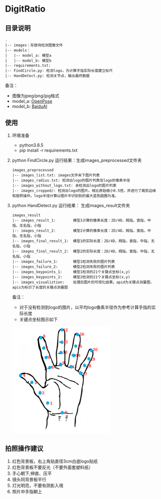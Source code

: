 # DigitRatio

## 目录说明

```shell
.
|-- images：存放待检测图像文件
|-- models：
|   |-- model_a: 模型a
|   |-- model_b: 模型b
|-- requirements.txt:
|-- FindCircle.py: 检测logo，为计算手指实际长度建立标尺
|-- HandDetect.py: 检测关节点，输出最终数据
```

备注：
* 图像为jpeg/png/jpg格式
* model_a: [OpenPose](https://github.com/CMU-Perceptual-Computing-Lab/openpose)
* model_b: [BaiduAI](https://ai.baidu.com/tech/body/hand)


## 使用

1. 环境准备
    * python3.8.5
    * pip install -r requirements.txt

0. python FindCircle.py
    运行结果：生成images_preprocessed文件夹

    ```shell
    images_preprocessed
    |-- images_list.txt: images文件夹下图片列表
    |-- images_radius.txt: 检测出logo的图片列表及logo的像素半径
    |-- images_without_logo.txt: 未检测出logo的图片列表
    |-- images_cropped/: 检测出logo的图片。相比原始缩小0.5倍，并进行了裁剪边缘和旋转操作。logo半径计算以图片中识别到的最大蓝色圆圈为准。

    ```

0. python HandDetect.py
    运行结果：
    生成images_result文件夹

    ```shell
    images_result
    |-- images_result_1:        模型1计算的像素长度：2D/4D，拇指，食指，中指，无名指，小指
    |-- images_result_2:        模型2计算的像素长度：2D/4D，拇指，食指，中指，无名指，小指
    |-- images_final_result_1:  模型1的实际长度：2D/4D，拇指，食指，中指，无名指，小指
    |-- images_final_result_2:  模型2的实际长度：2D/4D，拇指，食指，中指，无名指，小指
    |-- images_failure_1:       模型1检测失败的图片列表
    |-- images_failure_2:       模型2检测失败的图片列表
    |-- images_keypoints_1:     模型1检测的21个关键点坐标(x,y)
    |-- images_keypoints_2:     模型2检测的21个关键点坐标(x,y)
    |-- images_visualiztion:    处理后图片的可视化结果。apid为关键点测量图，apis为标识了长度的关键点测量图
    ```

    备注：
    * 对于没有检测到logo的图片，以平均logo像素半径作为参考计算手指的实际长度
    * 关键点坐标图示如下

    ![](assets/fingerpoint.png)

## 拍照操作建议

1. 红色背景板，右上角贴直径3cm白底logo贴纸
0. 红色背景板不要反光（不要外面套塑料纸）
0. 手心朝下,伸直、压平
0. 镜头同背景板平行
0. 灯光明亮，不要有阴影入境
0. 照片中手指朝上
